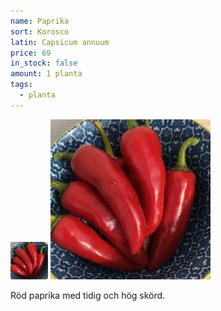 ```yaml
---
name: Paprika
sort: Korosco
latin: Capsicum annuum
price: 69
in_stock: false
amount: 1 planta
tags:
  - planta
---
```


<img src="/img/plant-paprika-korosco.jpg" width="60" data-srcset="1x, 1.5x, 2x" alt="Paprika Korosco" class="thumb">
<img src="/img/plant-paprika-korosco.jpg" width="256" data-srcset="1x, 1.5x, 2x" alt="Paprika Korosco">

Röd paprika med tidig och hög skörd.
